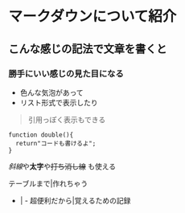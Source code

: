 # マークダウンについて紹介
## こんな感じの記法で文章を書くと
### 勝手にいい感じの見た目になる

- 色んな気泡があって
- リスト形式で表示したり

> 引用っぽく表示もできる

```
function double(){
  return"コードも書けるよ";
}
```

*斜線*や**太字**や~~打ち消し線~~ も使える

テーブルまで|作れちゃう
- | - 
超便利だから|覚えるための記録


